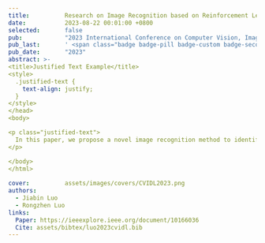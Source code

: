 ```yaml
---
title:          Research on Image Recognition based on Reinforcement Learning
date:           2023-08-22 00:01:00 +0800
selected:       false
pub:            "2023 International Conference on Computer Vision, Image and Deep Learning"
pub_last:       ' <span class="badge badge-pill badge-custom badge-secondary">Conference</span>'
pub_date:       "2023"
abstract: >-
<title>Justified Text Example</title>
<style>
  .justified-text {
    text-align: justify;
  }
</style>
</head>
<body>

<p class="justified-text">
  In this paper, we propose a novel image recognition method to identify the objectives and obtain the policy gradients for decreasing orders. Furthermore, we compare our proposed models with existing traditional machine learning methods to evaluate the performance of recognition accuracy. From our extensive experimental results, we can conclude that our proposed methods can achieve the subjective detection from numerous images data-set with reasonable computation costs.
</p>

</body>
</html>
  
cover:          assets/images/covers/CVIDL2023.png
authors:
  - Jiabin Luo
  - Rongzhen Luo
links:
  Paper: https://ieeexplore.ieee.org/document/10166036
  Cite: assets/bibtex/luo2023cvidl.bib
---
```

